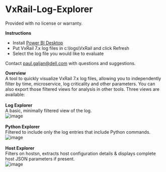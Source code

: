 # VxRail-Log-Explorer
Provided with no license or warranty.

**Instructions**
* Install [Power BI Desktop](https://www.microsoft.com/en-us/download/details.aspx?id=58494)
* Put VxRail 7.x log files in c:\logs\VxRail and click Refresh
* Select the log file you would like to evaluate

Contact paul.galjan@dell.com with questions and suggestions.

**Overview**\
A tool to quickly visualize VxRail 7.x log files, allowing you to independently filter by time, microservice, log criticality and other parameters.   You can also export those filtered views for analysis in other tools.  Three views are available:\
\
**Log Explorer**\
A basic, minimally filtered view of the log.\
![image](https://user-images.githubusercontent.com/11296072/124794738-53ecb700-df1d-11eb-95cc-204de999b480.png)\
\
**Python Explorer**\
Filtered to include only the log entries that include Python commands.\
![image](https://user-images.githubusercontent.com/11296072/124781852-bd66c880-df11-11eb-8389-85acd72ae6ba.png)\
\
**Host Explorer**\
Filters on hostsn, extracts host configuration details & displays complete host JSON parameters if present.\
![image](https://user-images.githubusercontent.com/11296072/124799685-d1ff8c80-df22-11eb-9303-bcccfec6685f.png)
